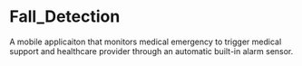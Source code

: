 # Fall_Detection
A mobile applicaiton that monitors medical emergency to trigger medical support and healthcare provider through an automatic built-in alarm sensor.
